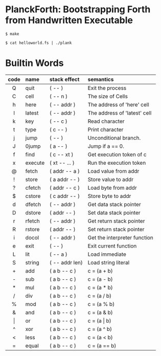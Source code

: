 # PlanckForth: Bootstrapping Forth from Handwritten Executable

```
$ make
```


```
$ cat helloworld.fs | ./plank
```

# Builtin Words

| code | name     | stack effect   | semantics                    |
|:----:|:---------|:---------------|:-----------------------------|
| Q    | quit     | ( -- )         | Exit the process             |
| C    | cell     | ( -- n )       | The size of Cells            |
| h    | here     | ( -- addr )    | The address of 'here' cell   |
| l    | latest   | ( -- addr )    | The address of 'latest' cell |
| k    | key      | ( -- c )       | Read character               |
| t    | type     | ( c -- )       | Print character              |
| j    | jump     | ( -- )         | Unconditional branch.        |
| J    | 0jump    | ( a -- )       | Jump if a == 0.              |
| f    | find     | ( c -- xt )    | Get execution token of c     |
| x    | execute  | ( xt -- ... )  | Run the execution token      |
| @    | fetch    | ( addr -- a )  | Load value from addr         |
| !    | store    | ( a addr -- )  | Store value to addr          |
| ?    | cfetch   | ( addr -- c )  | Load byte from addr          |
| $    | cstore   | ( c addr -- )  | Store byte to addr           |
| d    | dfetch   | ( -- addr )    | Get data stack pointer       |
| D    | dstore   | ( addr -- )    | Set data stack pointer       |
| r    | rfetch   | ( -- addr )    | Get return stack pointer     |
| R    | rstore   | ( addr -- )    | Set return stack pointer     |
| i    | docol    | ( -- addr )    | Get the interpreter function |
| e    | exit     | ( -- )         | Exit current function        |
| L    | lit      | ( -- a )       | Load immediate               |
| S    | string   | ( -- addr len) | Load string literal          |
| +    | add      | ( a b -- c )   | c = (a + b)                  |
| -    | sub      | ( a b -- c )   | c = (a - b)                  |
| *    | mul      | ( a b -- c )   | c = (a * b)                  |
| /    | div      | ( a b -- c )   | c = (a / b)                  |
| %    | mod      | ( a b -- c )   | c = (a % b)                  |
| &    | and      | ( a b -- c )   | c = (a & b)                  |
| \|   | or       | ( a b -- c )   | c = (a \| b)                 |
| ^    | xor      | ( a b -- c )   | c = (a ^ b)                  |
| <    | less     | ( a b -- c )   | c = (a < b)                  |
| =    | equal    | ( a b -- c )   | c = (a == b)                 |
